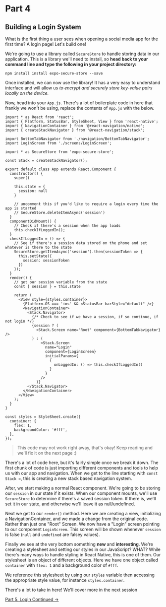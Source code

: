 # Part 4
## Building a Login System

What is the first thing a user sees when opening a social media app for the first time? A login page! Let's build one!

We're going to use a library called `SecureStore` to handle storing data in our application. This is a library we'll need to install, so **head back to your command line and type the following in your project directory:**

```
npm install install expo-secure-store --save
```

Once installed, we can now use the library! It has a very easy to understand interface and will allow us *to encrypt and securely store key-value pairs locally on the device.*

Now, head into your `App.js`. There's a lot of boilerplate code in here that frankly we won't be using, replace the contents of `App.js` with the below.

```
import * as React from 'react';
import { Platform, StatusBar, StyleSheet, View } from 'react-native';
import { NavigationContainer } from '@react-navigation/native';
import { createStackNavigator } from '@react-navigation/stack';

import BottomTabNavigator from './navigation/BottomTabNavigator';
import LoginScreen from './screens/LoginScreen';

import * as SecureStore from 'expo-secure-store';

const Stack = createStackNavigator();

export default class App extends React.Component {
  constructor() {
    super()

    this.state = {
      session: null
    }

    // uncomment this if you'd like to require a login every time the app is started
    // SecureStore.deleteItemAsync('session')
  }
  componentDidMount() {
    // Check if there's a session when the app loads
    this.checkIfLoggedIn();
  }
  checkIfLoggedIn = () => {
    // See if there's a session data stored on the phone and set whatever is there to the state
    SecureStore.getItemAsync('session').then(sessionToken => {
      this.setState({
        session: sessionToken
      })
    });
  }
  render() {
    // get our session variable from the state
    const { session } = this.state

    return (
      <View style={styles.container}>
        {Platform.OS === 'ios' && <StatusBar barStyle="default" />}
        <NavigationContainer>
          <Stack.Navigator>
            {/* Check to see if we have a session, if so continue, if not login */}
            {session ? (
              <Stack.Screen name="Root" component={BottomTabNavigator} />
            ) : (
                <Stack.Screen
                  name="Login"
                  component={LoginScreen}
                  initialParams={
                    {
                      onLoggedIn: () => this.checkIfLoggedIn()
                    }
                  }
                />
              )}
          </Stack.Navigator>
        </NavigationContainer>
      </View>
    );
  }
}

const styles = StyleSheet.create({
  container: {
    flex: 1,
    backgroundColor: '#fff',
  },
});

```
> This code may not work right away, that's okay! Keep reading and we'll fix it on the next page :)

There's a lot of code here, but it's fairly simple once we break it down. The first chunk of code is just importing different components and tools to help us with our app and navigation. When we get to the line starting with `const Stack =`, this is creating a new stack based navigation system.

After, we start making a normal React component. We're going to be storing our `session` in our state if it exists. When our component mounts, we'll use `SecureStore` to determine if there's a saved session token. If there is, we'll set it in our state, and otherwise we'll leave it as null/undefined.

Next we get to our `render()` method. Here we are creating a view, initializing a NavigationContainer, and we made a change from the original code. Rather than just one "Root" Screen. We now have a "Login" screen pointing to our component `LoginScreen`. This screen will be shown whenever `session` is false (`null` and `undefined` are falsey values).

Finally we see at the very bottom something **new** and **interesting**. We're creating a stylesheet and setting our styles in our JavaScript? WHAT? While there's many ways to handle styling in React Native, this is one of them. Our stylesheet is an object of different objects. Here we have one object called `container` with `flex: 1` and a background color of `#fff`. 

We reference this stylesheet by using our `styles` variable then accessing the appropriate style value, for instance `styles.container`.

There's a lot to take in here! We'll cover more in the next session

[Part 5, Login Continued ->](part5.html)